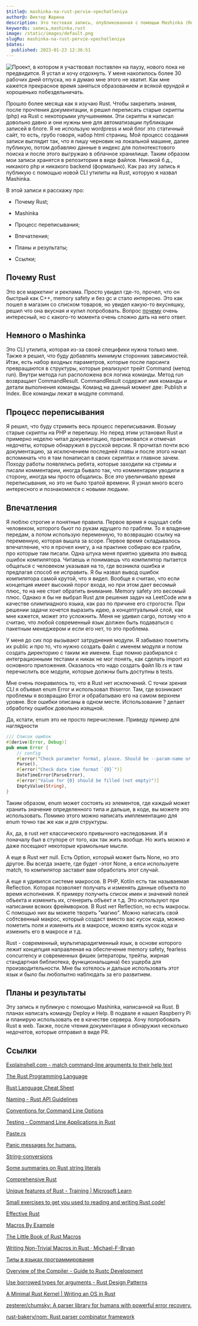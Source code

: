 ```yaml
---
$title@: mashinka-na-rust-pervie-vpechatleniya
author@: Виктор Жарина
description: Это тестовая запись, опубликованная с помощью Mashinka (Rust)
keywords: запись,mashinka,rust
image: /static/images/default.png
slugRu: mashinka-na-rust-pervie-vpechatleniya
$dates:
  published: 2023-01-23 12:36:51
---
```

<p>
<img src="https://upload.wikimedia.org/wikipedia/commons/d/d5/Rust_programming_language_black_logo.svg" style="float:left;"/> Проект, в котором я участвовал поставлен на паузу, нового пока не предвидится. Я устал и хочу отдохнуть. У меня накопилось более 30 рабочих дней отпуска, но я думаю мне этого не хватит. Как мне кажется прекрасное время заняться образованием и всякой ерундой и хорошенько побездельничать.

Прошло более месяца как я изучаю Rust. Чтобы закрепить знания, после прочтения документации, я решил переписать старые скрипты (php) на Rust с некоторыми улучшениями. Эти скрипты я написал довольно давно и они нужны мне для автоматизации публикации записей в блоге. Я не использую wordpress и мой блог это статичный сайт, то есть, грубо говоря, набор html страниц. Мой процесс создания записи выглядит так, что я пишу черновик на локальной машине, далее публикую, потом добавляю данные в индекс для полнотекстового поиска и после этого выгружаю в облачное хранилище. Таким образом мои записи хранятся в репозитории в виде файлов. Никакой б.д., никакого php и никакого backend (формально). Как раз эту запись я публикую с помощью новой CLI утилиты на Rust, которую я назвал Mashinka.
</p>

В этой записи я расскажу про:

- Почему Rust;

- Mashinka

- Процесс переписывания;

- Впечатления;

- Планы и результаты;

- Ссылки;

## Почему Rust

Это все маркетинг и реклама. Просто увидел где-то, прочел, что он быстрый как С++, memory safety и без gc и стало интересно. Это как пошел в магазин со списком товаров, но увидел какую-то вкусняшку, решил что она вкусная и купил попробовать. Вопрос [почему](https://www.youtube.com/watch?v=vC3jnJy_Ids&t=59s) очень интересный, но с какого-то момента очень сложно дать на него ответ.

## Немного о Mashinka

Это CLI утилита, которая из-за своей специфики нужна только мне. Также я решил, что буду добавлять минимум сторонних зависимостей. Итак, есть набор входных параметров, которые после парсинга превращаются в структуры, которые реализуют трейт Command (метод run). Внутри метода run расположена вся логика команды. Метод run возвращает CommandResult. CommandResult содержит имя команды и детали выполнения команды. Команд на данный момент две: Publish и Index. Все команды лежат в модуле command.

## Процесс переписывания

Я решил, что буду стримить весь процесс переписывания. Возьму старые скрипты на PHP и перепишу. Но перед этим установил Rust и примерно неделю читал
документацию, практиковался и отмечал недочеты, которые обнаружил в русской версии. Я прочитал почти всю документацию, за исключением последней главы и после этого начал вспоминать что я там понаписал в своих скриптах и главное зачем.
Походу работы появлялись ребята, которые заходили на стримы и писали комментарии, иногда бывало так, что комментарии уводили в сторону, иногда мы просто общались. Все это увеличивало время переписывания, но это не было тратой времени. Я узнал много всего интересного и познакомился с новыми людьми.

## Впечатления

Я люблю строгие и понятные правила. Первое время я ощущал себя человеком, которого бьют по рукам идущего по граблям. То я владение передам, а потом использую переменную, то возвращаю ссылку на переменную, которая вышла за scope. Первое время складывалось впечатление, что я прочел книгу, а на практике собираю все грабли, про которые там писали. Одна штука меня приятно удивила это вывод ошибок компилятора. Читаешь и понимаешь что компилятор пытается общаться с человеком указывая на то, где возникла ошибка и предлагая способ ее исправить. Я бы назвал вывод ошибок компилятора самой крутой, что я видел.
Вообще я считаю, что если концепция имеет высокий порог входа, но при этом дает весомый плюс, то на нее стоит обратить внимание. Memory safety это весомый плюс.
Однако я бы не выбрал Rust для решения задач на LeetCode или в качестве олимпиадного языка, как раз по причине его строгости. При решении задачи хочется выразить идею, а концептуальный слой, как мне кажется, может это усложнить.
Меня не удивил cargo, потому что я считаю, что любой современный язык должен быть подаваться с пакетным менеджером и если его нет, то это проблема.

У меня до сих пор вызывают затруднения модули. Я забываю пометить их public и про то, что нужно создать файл с именем модуля и потом создать директорию с таким же именем. Еще помню разбирался с интеграционными тестами и никак не мог понять, как сделать import из основного приложения. Оказалось что надо создать файл lib.rs и там перечислить все модули, которые должны быть доступны в tests.

Мне очень понравилось то, что в Rust нет исключений. С точки зрения CLI я объявил enum Error и использовал thiserror. Там, где возникают проблемы я возвращаю Error и обрабатываю его на самом верхнем уровне. Все ошибки описаны в одном месте. Использование ? делает обработку ошибок довольно изящной.

Да, кстати, enum это не просто перечисление. Приведу пример для наглядности

```rust
/// Список ошибок
#[derive(Error, Debug)]
pub enum Error {
    // config
    #[error("Check parameter format, please. Should be --param-name or --param-name=value")]
    Parse(),
    #[error("Check date time format `{0}`")]
    DateTimeError(ParseError),
    #[error("Value for {0} should be filled (not empty)")]
    EmptyValue(String),
}
```

Таким образом, enum может состоять из элементов, где каждый может хранить значение определенного типа и дальше, в коде, вы можете это использовать. Помимо этого можно написать имплементацию для enum точно так же как и для структуры.

Ах, да, в rust нет классического привычного наследования. И я поначалу был в ступоре от того, как так жить вообще. Но жить можно и даже посещают некоторые крамольные мысли.

А еще в Rust нет null. Есть Option, который может быть None, но это другое. Вы всегда знаете, где будет -этот None, а елси используете match, то компилятор заставит вам обработать этот случай.

А еще я удивился системе макросов. В PHP, Kotlin есть так называемая Reflection. Которая позволяет получать и изменять данные объекта по время исполнения. К примеру получить список имен и значений полей объекта и изменить их, сгенерить объект и т.д. Это используют при написании всяких фреймворков. В Rust нет Reflection, но есть макросы. С помощью них вы можете творить "магию". Можно написать свой собтсвенный макрос, который создаст вместо вас кусок кода, можно пометить поля и изменить их в макросе, можно взять кусок кода и изменить его в макросе и т.д.

Rust - современный, мультипарадигменный язык, в основе которого лежит концепция направленая на обеспечение memory safety, fearless concurrency и современных фишек (итераторы, трейты, жирная стандартная библиотека, функциональщина) без ущерба для производительности. Мне бы хотелось и дальше использовать этот язык и было бы любопытно наблюдать за его развитием.

## Планы и результаты

Эту запись я публикую с помощью Mashinka, написанной на Rust. В планах написать команду Deploy и Help. В подвале я нашел Raspberry Pi и планирую использовать ее в качестве сервера. Хочу попробовать Rust в web. Также, после чтения документации я обнаружил несколько недочетов, которые отправил в виде PR.

## Ссылки

<a href="https://explainshell.com/">Explainshell.com - match command-line arguments to their help text</a>

<a href="https://doc.rust-lang.org/book">The Rust Programming Language</a>

<a href="https://cheats.rs/">Rust Language Cheat Sheet</a>

<a href="https://rust-lang.github.io/api-guidelines/naming.html">Naming - Rust API Guidelines</a>

<a href="https://godbolt.org/">Conventions for Command Line Options</a>

<a href="https://rust-cli.github.io/book/tutorial/testing.html">Testing - Command Line Applications in Rust</a>

<a href="https://paste.rs/web">Paste.rs</a>

<a href="https://github.com/rust-cli/human-panic">Panic messages for humans.</a>

<a href="https://profpatsch.de/notes/rust-string-conversions">String-conversions</a>

<a href="https://www.sobyte.net/post/2022-07/rust-string/">Some summaries on Rust string literals</a>

<a href="https://google.github.io/comprehensive-rust/welcome-day-1.html">Comprehensive Rust</a>

<a href="https://learn.microsoft.com/en-gb/training/modules/rust-introduction/3-rust-features">Unique features of Rust - Training | Microsoft Learn</a>

<a href="https://github.com/rust-lang/rustlings">Small exercises to get you used to reading and writing Rust code!</a>

<a href="https://www.lurklurk.org/effective-rust/iterators.html">Effective Rust</a>

<a href="https://doc.rust-lang.org/reference/macros-by-example.html">Macros By Example</a>

<a href="https://veykril.github.io/tlborm/">The Little Book of Rust Macros</a>

<a href="https://adventures.michaelfbryan.com/posts/non-trivial-macros/">Writing Non-Trivial Macros in Rust · Michael-F-Bryan</a>

<a href="http://prog.tversu.ru/library/tapl.pdf">Типы в языках программирования</a>

<a href="https://rustc-dev-guide.rust-lang.org/overview.html">Overview of the Compiler - Guide to Rustc Development</a>

<a href="https://rust-unofficial.github.io/patterns/idioms/coercion-arguments.html">Use borrowed types for arguments - Rust Design Patterns</a>

<a href="https://os.phil-opp.com/minimal-rust-kernel/">A Minimal Rust Kernel | Writing an OS in Rust</a>

<a href="https://github.com/zesterer/chumsky">zesterer/chumsky: A parser library for humans with powerful error recovery.</a>

<a href="https://github.com/rust-bakery/nom">rust-bakery/nom: Rust parser combinator framework</a>
